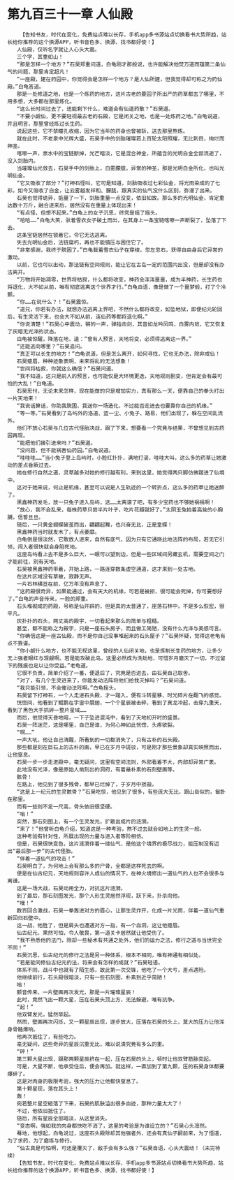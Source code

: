 # 第九百三十一章 人仙殿
        【告知书友，时代在变化，免费站点难以长存，手机app多书源站点切换看书大势所趋，站长给你推荐的这个换源APP，听书音色多、换源、找书都好使！】
       人仙殿，仅听名字就让人心头大震。
       三个字，其重如山！
       “那是怎样一个地方？”石昊郑重问道，白龟刚才那般说，也许能解决他焚万道而蕴第二条仙气的问题，那里肯定超凡！
       “一座殿，建在药园中，你觉得会是怎样一个地方？是人仙所建，但我觉得却可称之为药仙殿。”白龟答道。
       那是一处修道之地，也是一个炼药的地方，这片古老的要园子所出产的药草都去了哪里，不用多想，大多都在那里炼化。
       “这么长时间过去了，还能剩下什么，难道会有仙道药散？”石昊道。
       “不要小觑仙，更不要轻视最古老的石殿，它是闭关之地，也是一处炼药之地。”白龟说道，并且明言，那里曾经炼过长生药。
       说起这些，它不禁瞳孔收缩，因为它当年的药身也曾被斩，送去那里熬炼。
       就在此时，不老泉中光辉大盛，石昊手中的剑胎璀璨若上百轮太阳照耀，无比刺目，绚烂而神圣。
       喀嚓一声，泉水中的宝链断掉，光芒暗淡，它是混合神金，所蕴含的光明白金全部流逝了，没入剑胎内。
       当璀璨仙光敛去，石昊手中的剑胎上，白雾朦胧，异常的神圣，那是光明白金所化，也叫光明仙金。
       “它又吸收了部分？”打神石怪叫，它可是知道，剑胎吸收过七彩仙金，将光雨染成的了七彩。如今又吸收了白金，让云雾越发祥和、朦胧，跟真实的仙气没什么区别，弥漫了出来。
       石昊也觉得诡异，掂量了一下，剑胎重量一点没变，依旧如故。那么多的光明仙金，肯定重达数十万斤，融合进来后，居然没有在重量上体现出来！
       “有点怪，但想不起来。”白龟上的女子沉思，终究是摇了摇头。
       “哈哈……”白龟大笑，驮着雪衣女子破土而出，在其身上一条宝链喀嚓一声断裂了，坠落了下去。
       这条宝链居然在锁着它，令它无法逃离。
       失去光明仙金后，法链腐朽，再也不能镇压与困住它了。
       “非常感谢，我终于脱困了。”白龟载着雪衣仙子在穿梭，忽左忽右，获得自由身后它异常的激动。
       以前，它也可以出动，那法链有空间规则，能让它在古岛一定的范围内出没，但是却没有办法离开。
       “万物将开始凋零，世界将枯寂，什么都将改变，神药会浑浑噩噩，成为半神药，长生药也将退化，大不如从前，唯有彻底逃离这个世界才行。”白龟自语，像是做了一个噩梦般，打了个冷颤。
       “你……在说什么？！”石昊震惊。
       “道兄，你若有办法，就想办法逃离上界吧，不然什么都将改变，如坠地狱，即便纪元轮回后，有生灵活下来，也会大不如从前，连仙药等都将退化啊。”
       “你说清楚！”石昊心中震动，锵的一声，弹指击剑，其音如龙吟凤鸣，白雾内敛，它又恢复了灰暗无光泽的状态。
       白龟被惊醒，降落在地，道：“曾有人预言，天地将变，必须得逃离这一界。”
       “还能逃向哪里？”石昊追问。
       “真正可以长生的地方！”白龟说道，但是怎么离开，如何寻找，它也无办法，除非成仙！
       石昊蹙眉，种种迹象表明，未来将乱的无法想象！
       “世间将枯寂，你就这么确信？”石昊问道。
       “我不知道，这只是前人的预言，也可能仅是大环境更迭，天地规则剧变，但肯定会有最可怕的大乱！”白龟道。
       石昊思忖，无论未来怎样，现在能做的只是增加实力，真有那么一天，便靠自己的拳头打出一片天地来！
       “我说话算话，你助我脱困，我送你一场造化，不过能否走进去也要靠你自己的机缘。”
       “等一等。”石昊看到了岛屿外的洛道、蓝一尘、小兔子、路易，他们出现了，躲在空间乱流外。
       他们不放心石昊与几位古代怪胎决战，跟了下来，想要看一个究竟与结果，不曾想见到古药园再现。
       “能把他们接引进来吗？”石昊道。
       “没问题，但不能祸害仙药园。”白龟说道。
       “哇哇哇……”当小兔子登上岛屿时，小脸红扑扑，满地打滚，哇哇大叫，这么多的药草让她激动的差点昏厥过去。
       她在修行自然之道，灵草越多对她的修行越有利，来到这里，她觉得两只脚仿佛踏进了仙境中。
       这对于她来说，何止是机缘，甚至可以说是人生轨迹的一个转折点，这么多的药草让她迷醉了。
       黑鑫神药发毛，放一只兔子进入岛屿，这……太离谱了吧，有多少宝药也不够她祸祸啊！
       “放心，我不会乱来，每株药草只尝半片叶子，吃片花瓣就好了。”太阴玉兔拍着高耸的小胸脯，信誓旦旦。
       随后，一只黄金蝴蝶破茧而出，翩翩起舞，也兴奋无比，正是皇蝶！
       黑鑫神药当时就发木了，有点萎靡。
       白龟倒是很淡然，它敢放人进来，自然有底气，因为只有它通晓此地法阵的布局，若无它引领，闯入者很快就会身陷死地。
       这座岛屿看上去不是多么巨大，一眼可以望到边，但是一些区域间另藏玄机，需要空间之门才能前往，别有天地。
       石昊被黑鑫神药带着，开始上路，一路连穿数条虚空通道，这才来到一处古地。
       在这片区域没有草被，寂静无声。
       一片石林横亘在前，亿万年没有声息了。
       “这药殿很奇异，如果能通过，会有天大的机缘，可若是被拒，很可能会死掉，你可要想好了。”白龟的声音传来，一脸的郑重。
       石头堆砌成的药殿，号称是仙开辟的，但是真的太普通了，座落石林中，不是多么恢宏，很平凡。
       灰扑扑的石头，两丈高的殿宇，一切看起来那么的简单与粗糙。
       甚至，都不能称之为殿宇，只是一座石头房子，而且做工简陋，没有什么光泽与美感可言。
       “你确信这是一座古仙殿，而不是你自己没事堆起来的石头屋子？”石昊怀疑，觉得这老龟有点不靠谱。
       “你小觑什么地方，也不能无视这里，曾经的人仙闭关地，也是炼制长生药的地方，让多少无上强者眼红与觊觎啊。若是能攻破此岛，这里必然成为洗劫地，可惜岁月磨灭了一切，不过留下的残痕也足以让你受益。”老龟道。
       它很不负责，简单介绍了一番，便退后了，究竟是否进去，由石昊自己取舍。
       “对了，有几个生灵进来了，你能发动法阵将他们给我灭掉吗？”石昊问道。
       “我只能引领，不会催动法阵啊。”白龟摇头。
       石昊留下打神石，一个人走进石头殿，才一踏入，便有斗转星移、时光碎片在翻飞的感觉。
       恍惚间，他看到了鲲鹏在宇宙中展翅，一个个星辰被击碎，看到了真龙冲起，击穿九重天，看到了黑色大手抓碎一整片星域……
       而后，他觉得天昏地暗，一下子坠进混沌中，看到了天地初开时的盛景。
       石昊一阵迷茫，这是哪里，自己是谁，为何心神如此恍惚，头疼欲裂。
       “啊……”
       一声大吼，他让自己清醒，所看到的一切都消失了，只有古朴的石头殿。
       那些都是刻在巨石上的古朴的画，早已在岁月中斑驳，可是刚才那些景象却真实映照而出，让他窒息。
       石昊一步一步走进殿中，毫无疑问，这里有空间法则，外部看着不大，内部却异常广袤。
       此地没有光泽，像是原始人凿刻出的洞府，有着最朴素的石刻壁画等。
       骸骨！
       在路上，他见到了很多残骨，都早已烂掉了，于岁月中损毁。
       “这是上一纪元的生灵骸骨？”石昊吃惊，他见到了很多，有些庞大无比，跟山岳似的，匐卧在那里。
       而有一些则不足一尺高，骨头依旧很坚硬。
       “嗡！”
       突然，那石刻图上，有一个生灵发光，扩散出成片的涟漪。
       “来了！”他曾听白龟介绍，知道这是一种考验，熬不过去就会如地上的生灵一般。
       这种考验有针对性，所展出现的力量与进入者等阶相仿。
       但是，石昊很快变色，这片涟漪伴着一缕仙气，是他这个境界的极尽战力，能压制没有迈出“最后那一步”的古代怪胎。
       “伴着一道仙气的攻击！”
       石昊明白了，为何地上会有那么多的尸骨，全都是这样死去的啊。
       便是在仙古纪元，天地规则容许人成仙的情况下，在神火境修出一道仙气的人也不会很多与离谱。
       这是一场大战，石昊动用全力，对抗这片涟漪。
       到了最后，那石刻图发光，那个人形生灵居然浮现，跃下来，扑杀向他。
       “噗！”
       数百回合激战，石昊一拳轰进对方的眉心，让那生灵炸开，化成一片光雨，伴着一道仙气重新回归石壁中。
       这一战，他胜了，但是肩头也遭遇对方一指，有一个血洞，这让他蹙眉。
       仙古纪元，果然可怕，令人敬畏，第一道关卡居然就让他受伤了。
       “我不熟悉他的法门，除却一些秘术有共通之处外，他们的运力之法，修行之道与当世完全不同！”
       石昊沉思，仙古纪元的修行之法是另一种体系，根本不相同，唯有神通有相似处。
       “若是能同修仙古纪元的法，将来会有怎样的成就？”石昊轻语。
       体系不同，战斗中也就有了陌生感，故此第一次交锋，他吃了一个大亏，差点遇险。
       他继续前行，石头殿很暗淡，只有一些石刻图，朴素到近乎简陋！
       嗡！
       颤音传来，一片壁画再次发光，那是一片璀璨星辰！
       此时，竟然飞出一颗大星，压在石昊头顶上方，无法躲避，唯有抗争。
       “起！”
       他双臂发光，猛然举起。
       然而，壁画再次闪烁，又一颗星辰出现，逐步放大，压落在石昊的头上，莫大的压力让他浑身骨骼爆响。
       他再次抵住了，有些吃力。
       毫无疑问，这些奇异的星辰沉重无比，难以说清究竟有多么的重。
       “砰！”
       第三颗大星出现，跟那两颗星辰挤在一起，压在石昊的头上，顿时让他双臂筋脉突起。
       可是，大星不断，他承受住后，便会再加。就这样，一直加到了第九颗，压的石昊身体都要爆碎了。
       这是对肉身的极限考验，强大的压力让他都快窒息了。
       第十颗星现，落在其头上！
       轰！
       宛若整片星空砸落了下来，石昊的肌肤溢出很多血迹，那种力量太大了！
       不过，他依旧抵住了。
       随后，所有星辰全部暗淡，从这里消失。
       “变态啊，强如我的肉身都快吃不消了，这里的考验是为谁设立的？”石昊心头凛然。
       蓦地，他想起，白龟说过，这座石头殿除却其他强者外，还会有真仙子嗣前来，为了悟道，为了求药，为了磨练与修行。
       “仙古真是可怕啊，可还是覆灭了，敌手会有多么强？”石昊自语，心头大震动！（未完待续）
       【告知书友，时代在变化，免费站点难以长存，手机app多书源站点切换看书大势所趋，站长给你推荐的这个换源APP，听书音色多、换源、找书都好使！】